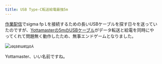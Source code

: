 ```yaml
---
title: USB Type-C転送給電最強5m
---
```

[作業配信](https://www.youtube.com/c/r7kamura)でsigma fp Lを接続するための長いUSBケーブルを探す日々を送っていたのですが、[Yottamasterの5mのUSBケーブル](https://www.amazon.co.jp/dp/B09Y1BY75P)がデータ転送と給電を同時にやってくれて問題無く動作したため、無事エンドゲームとなりました。

![](https://lh4.googleusercontent.com/AfvaaGGD9e0cDyAnaQr8I_a7ewQGcqBUb5YoVIUlj6XkwBSci9lP466fWzgoU-ZfcXF6kSpXcIz9MDrtX1CYVscqP_dSp8DBcASNz7T4qwQkilAsmRXhHd3IE76ZoAvU_teRS7r5llIRw4DTpJfOGhSl-wxKoP3dFRebzJ0zAM2fxLqnL3CKvvqNBGk6XQ "ɹǝʇsɐɯɐʇʇo⅄")

Yottamaster、いい名前ですね。
